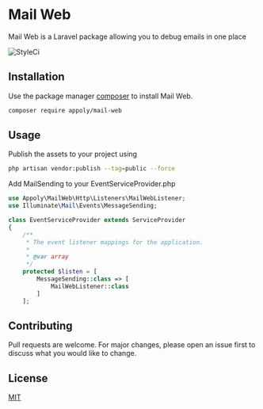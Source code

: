 # Mail Web

Mail Web is a Laravel package allowing you to debug emails in one place

![StyleCi](https://github.styleci.io/repos/245465277/shield)

## Installation

Use the package manager [composer](https://getcomposer.org/) to install Mail Web.

```bash
composer require appoly/mail-web
```

## Usage

Publish the assets to your project using

```bash
php artisan vendor:publish --tag=public --force
```

Add MailSending to your EventServiceProvider.php

```php
use Appoly\MailWeb\Http\Listeners\MailWebListener;
use Illuminate\Mail\Events\MessageSending;

class EventServiceProvider extends ServiceProvider
{
    /**
     * The event listener mappings for the application.
     *
     * @var array
     */
    protected $listen = [
        MessageSending::class => [
            MailWebListener::class
        ]
    ];

```

## Contributing

Pull requests are welcome. For major changes, please open an issue first to discuss what you would like to change.

## License

[MIT](https://choosealicense.com/licenses/mit/)
